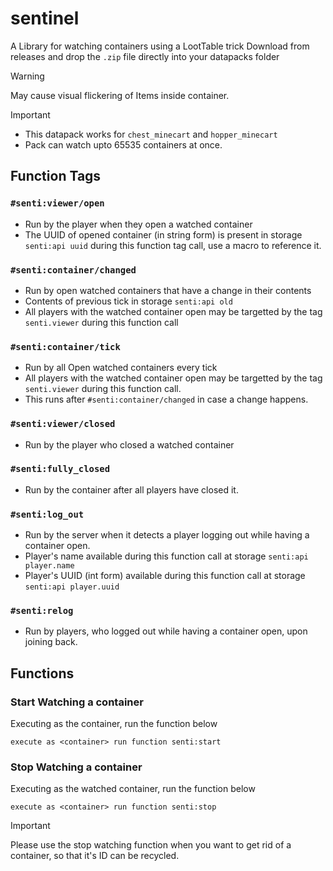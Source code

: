 # sentinel
A Library for watching containers using a LootTable trick
Download from releases and drop the ``.zip`` file directly into your datapacks folder

>[!Warning]
>May cause visual flickering of Items inside container.

>[!Important]
>* This datapack works for ``chest_minecart`` and ``hopper_minecart``
>* Pack can watch upto 65535 containers at once.

## Function Tags

### ``#senti:viewer/open``
* Run by the player when they open a watched container
* The UUID of opened container (in string form) is present in storage ``senti:api uuid`` during this function tag call, use a macro to reference it.


### ``#senti:container/changed``
* Run by open watched containers that have a change in their contents
* Contents of previous tick in storage ``senti:api old``
* All players with the watched container open may be targetted by the tag ``senti.viewer`` during this function call

### ``#senti:container/tick``
* Run by all Open watched containers every tick
* All players with the watched container open may be targetted by the tag ``senti.viewer`` during this function call.
* This runs after ``#senti:container/changed`` in case a change happens.


### ``#senti:viewer/closed``
* Run by the player who closed a watched container


### ``#senti:fully_closed``
* Run by the container after all players have closed it.

### ``#senti:log_out``
* Run by the server when it detects a player logging out while having a container open.
* Player's name available during this function call at storage ``senti:api player.name``
* Player's UUID (int form) available during this function call at storage ``senti:api player.uuid``

### ``#senti:relog``
* Run by players, who logged out while having a container open, upon joining back.

## Functions

### Start Watching a container
Executing as the container, run the function below
```mcfunction
execute as <container> run function senti:start
```

### Stop Watching a container
Executing as the watched container, run the function below
```mcfunction
execute as <container> run function senti:stop
```
> [!Important]
> Please use the stop watching function when you want to get rid of a container, so that it's ID can be recycled.
